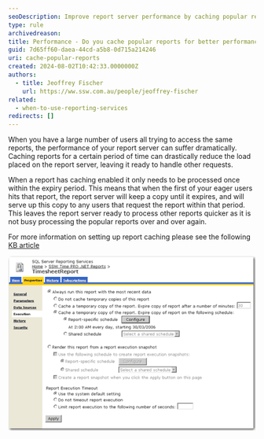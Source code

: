 ```yaml
---
seoDescription: Improve report server performance by caching popular reports to reduce server load and deliver faster results.
type: rule
archivedreason:
title: Performance - Do you cache popular reports for better performance?
guid: 7d65ff60-daea-44cd-a5b8-0d715a214246
uri: cache-popular-reports
created: 2024-08-02T10:42:33.0000000Z
authors:
  - title: Jeoffrey Fischer
    url: https://ww.ssw.com.au/people/jeoffrey-fischer
related:
  - when-to-use-reporting-services
redirects: []
---
```


When you have a large number of users all trying to access the same reports, the performance of your report server can suffer dramatically. Caching reports for a certain period of time can drastically reduce the load placed on the report server, leaving it ready to handle other requests.

<!--endintro-->

When a report has caching enabled it only needs to be processed once within the expiry period. This means that when the first of your eager users hits that report, the report server will keep a copy until it expires, and will serve up this copy to any users that request the report within that period. This leaves the report server ready to process other reports quicker as it is not busy processing the popular reports over and over again.

For more information on setting up report caching please see the following [KB article](http://www.ssw.com.au/ssw/KB/KB.aspx?KBID=Q1668240)

![Figure: Enable caching for frequently used reports to improve performance](RSCachedSnapshot.gif)
